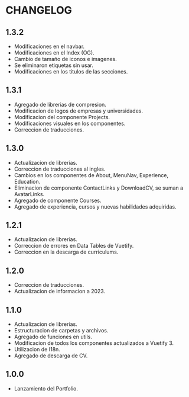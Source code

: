 # CHANGELOG

## 1.3.2

- Modificaciones en el navbar.
- Modificaciones en el Index (OG).
- Cambio de tamaño de iconos e imagenes.
- Se eliminaron etiquetas sin usar.
- Modificaciones en los titulos de las secciones.

## 1.3.1

- Agregado de librerias de compresion.
- Modificacion de logos de empresas y universidades.
- Modificacion del componente Projects.
- Modificaciones visuales en los componentes.
- Correccion de traducciones.

## 1.3.0

- Actualizacion de librerias.
- Correccion de traducciones al ingles.
- Cambios en los componentes de About, MenuNav, Experience, Education.
- Eliminacion de componente ContactLinks y DownloadCV, se suman a AvatarLinks.
- Agregado de componente Courses.
- Agregado de experiencia, cursos y nuevas habilidades adquiridas.

## 1.2.1

- Actualizacion de librerias.
- Correccion de errores en Data Tables de Vuetify.
- Correccion en la descarga de curriculums.

## 1.2.0

- Correccion de traducciones.
- Actualizacion de informacion a 2023.

## 1.1.0

- Actualizacion de librerias.
- Estructuracion de carpetas y archivos.
- Agregado de funciones en utils.
- Modificacion de todos los componentes actualizados a Vuetify 3.
- Utilizacion de I18n.
- Agregado de descarga de CV.

## 1.0.0

- Lanzamiento del Portfolio.
